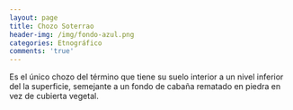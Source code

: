 ```yaml
---
layout: page
title: Chozo Soterrao
header-img: /img/fondo-azul.png
categories: Etnográfico
comments: 'true'
---
```



Es el único chozo del término que tiene su suelo interior a un nivel inferior del la superficie, semejante a un fondo de cabaña rematado en piedra en vez de cubierta vegetal.

<div class="photo-gallery">
<ul>
</ul>
</div>
